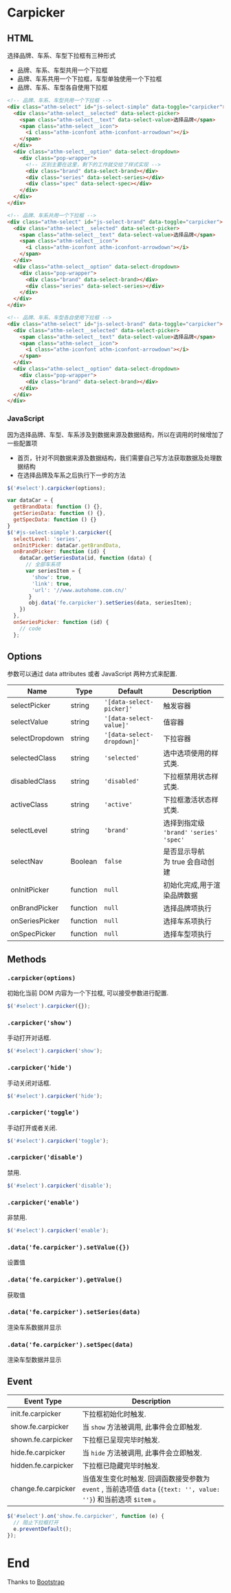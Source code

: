 # Carpicker

## HTML

选择品牌、车系、车型下拉框有三种形式
* 品牌、车系、车型共用一个下拉框
* 品牌、车系共用一个下拉框，车型单独使用一个下拉框
* 品牌、车系、车型各自使用下拉框


```html
<!-- 品牌、车系、车型共用一个下拉框 -->
<div class="athm-select" id="js-select-simple" data-toggle="carpicker">
  <div class="athm-select__selected" data-select-picker>
    <span class="athm-select__text" data-select-value>选择品牌</span>
    <span class="athm-select__icon">
      <i class="athm-iconfont athm-iconfont-arrowdown"></i>
    </span>
  </div>
  <div class="athm-select__option" data-select-dropdown>
    <div class="pop-wrapper">
	  <!-- 区别主要在这里，剩下的工作就交给了样式实现 -->
      <div class="brand" data-select-brand></div>
      <div class="series" data-select-series></div>
      <div class="spec" data-select-spec></div>
    </div>
  </div>
</div>

<!-- 品牌、车系共用一个下拉框 -->
<div class="athm-select" id="js-select-brand" data-toggle="carpicker">
  <div class="athm-select__selected" data-select-picker>
    <span class="athm-select__text" data-select-value>选择品牌</span>
    <span class="athm-select__icon">
      <i class="athm-iconfont athm-iconfont-arrowdown"></i>
    </span>
  </div>
  <div class="athm-select__option" data-select-dropdown>
    <div class="pop-wrapper">
      <div class="brand" data-select-brand></div>
      <div class="series" data-select-series></div>
    </div>
  </div>
</div>

<!-- 品牌、车系、车型各自使用下拉框 -->
<div class="athm-select" id="js-select-brand" data-toggle="carpicker">
  <div class="athm-select__selected" data-select-picker>
    <span class="athm-select__text" data-select-value>选择品牌</span>
    <span class="athm-select__icon">
      <i class="athm-iconfont athm-iconfont-arrowdown"></i>
    </span>
  </div>
  <div class="athm-select__option" data-select-dropdown>
    <div class="pop-wrapper">
      <div class="brand" data-select-brand></div>
    </div>
  </div>
</div>
```

### JavaScript

因为选择品牌、车型、车系涉及到数据来源及数据结构，所以在调用的时候增加了一些配置项
* 首页，针对不同数据来源及数据结构，我们需要自己写方法获取数据及处理数据结构
* 在选择品牌及车系之后执行下一步的方法

```javascript
$('#select').carpicker(options);
```
```javascript
var dataCar = {
  getBrandData: function () {},
  getSeriesData: function () {},
  getSpecData: function () {}
}
$('#js-select-simple').carpicker({
  selectLevel: 'series',
  onInitPicker: dataCar.getBrandData,
  onBrandPicker: function (id) {
    dataCar.getSeriesData(id, function (data) {
      // 全部车系项
	  var seriesItem = {
	    'show': true,
	    'link': true,
	    'url': '//www.autohome.com.cn/'
	   }
	   obj.data('fe.carpicker').setSeries(data, seriesItem);
	})
  },	
  onSeriesPicker: function (id) {
    // code
  };
```

## Options

参数可以通过 data attributes 或者 JavaScript 两种方式来配置.

Name | Type | Default | Description
---- | ---- | ------- | -----------
selectPicker | string | `'[data-select-picker]'` | 触发容器
selectValue | string | `'[data-select-value]'` | 值容器
selectDropdown | string | `'[data-select-dropdown]'` | 下拉容器
selectedClass | string | `'selected'` | 选中选项使用的样式类.
disabledClass | string | `'disabled'` | 下拉框禁用状态样式类.
activeClass | string | `'active'` | 下拉框激活状态样式类.
selectLevel | string | `'brand'` | 选择到指定级 <br> `'brand'` `'series'` `'spec'`
selectNav | Boolean | `false` | 是否显示导航 <br> 为 true 会自动创建
onInitPicker | function | `null` | 初始化完成,用于渲染品牌数据
onBrandPicker | function | `null` | 选择品牌项执行
onSeriesPicker | function | `null` | 选择车系项执行
onSpecPicker | function | `null` | 选择车型项执行

## Methods

### `.carpicker(options)`

初始化当前 DOM 内容为一个下拉框, 可以接受参数进行配置.

```javascript
$('#select').carpicker({});
```

### `.carpicker('show')`

手动打开对话框.

```javascript
$('#select').carpicker('show');
```

### `.carpicker('hide')`

手动关闭对话框.

```javascript
$('#select').carpicker('hide');
```

### `.carpicker('toggle')`

手动打开或者关闭.

```javascript
$('#select').carpicker('toggle');
```

### `.carpicker('disable')`

禁用.

```javascript
$('#select').carpicker('disable');
```

### `.carpicker('enable')`

非禁用.

```javascript
$('#select').carpicker('enable');
```

### `.data('fe.carpicker').setValue({})`

设置值

### `.data('fe.carpicker').getValue()`

获取值

### `.data('fe.carpicker').setSeries(data)`

渲染车系数据并显示

### `.data('fe.carpicker').setSpec(data)`

渲染车型数据并显示


## Event

Event Type | Description
---------- | -----------
init.fe.carpicker | 下拉框初始化时触发.
show.fe.carpicker | 当 `show` 方法被调用, 此事件会立即触发.
shown.fe.carpicker | 下拉框已呈现完毕时触发.
hide.fe.carpicker | 当 `hide` 方法被调用, 此事件会立即触发.
hidden.fe.carpicker | 下拉框已隐藏完毕时触发.
change.fe.carpicker | 当值发生变化时触发. 回调函数接受参数为 `event` , 当前选项值 `data` (`{text: '', value: ''}`) 和当前选项 `$item` 。

```javascript
$('#select').on('show.fe.carpicker', function (e) {
  // 阻止下拉框打开
  e.preventDefault();
});
```

# End

Thanks to [Bootstrap](http://getbootstrap.com/)